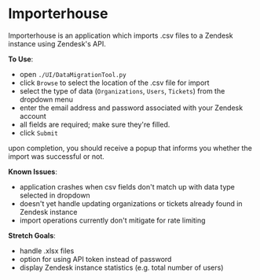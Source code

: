 # Importerhouse

Importerhouse is an application which imports .csv files to a Zendesk instance using Zendesk's API.

**To Use**:
- open `./UI/DataMigrationTool.py`
- click `Browse` to select the location of the .csv file for import
- select the type of data (`Organizations`, `Users`, `Tickets`) from the dropdown menu
- enter the email address and password associated with your Zendesk account
- all fields are required; make sure they're filled.
- click `Submit`


upon completion, you should receive a popup that informs you whether the import was successful or not.

**Known Issues**:
- application crashes when csv fields don't match up with data type selected in dropdown
- doesn't yet handle updating organizations or tickets already found in Zendesk instance
- import operations currently don't mitigate for rate limiting

**Stretch Goals**:
- handle .xlsx files
- option for using API token instead of password
- display Zendesk instance statistics (e.g. total number of users)